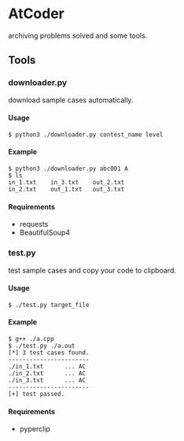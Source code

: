 # AtCoder
archiving problems solved and some tools.

## Tools

### downloader.py
download sample cases automatically.

#### Usage
```
$ python3 ./downloader.py contest_name level
```

#### Example
```
$ python3 ./downloader.py abc001 A
$ ls
in_1.txt	in_3.txt	out_2.txt
in_2.txt	out_1.txt	out_3.txt
```

#### Requirements
- requests
- BeautifulSoup4

### test.py
test sample cases and copy your code to clipboard.

#### Usage
```
$ ./test.py target_file
```

#### Example
```
$ g++ ./a.cpp
$ ./test.py ./a.out
[*] 3 test cases found.
-----------------------
./in_1.txt      ... AC
./in_2.txt      ... AC
./in_3.txt      ... AC
-----------------------
[+] test passed.
```

#### Requirements
- pyperclip
